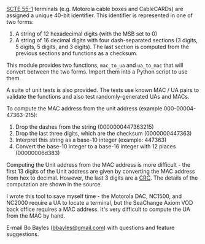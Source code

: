 [SCTE 55-1](http://scte.org/documents/pdf/Standards/ANSI_SCTE-55-1-2009.pdf) terminals (e.g. Motorola cable boxes and CableCARDs) are assigned a unique 40-bit identifier. This identifier is represented in one of two forms:

1. A string of 12 hexadecimal digits (with the MSB set to 0)
2. A  string of 16 decimal digits with four dash-separated sections (3 digits, 5 digits, 5 digits, and 3 digits). The last section is computed from the previous sections and functions as a checksum.

This module provides two functions, `mac_to_ua` and `ua_to_mac` that will convert between the two forms. Import them into a Python script to use them.

A suite of unit tests is also provided. The tests use known MAC / UA pairs to validate the functions and also test randomly-generated UAs and MACs.

To compute the MAC address from the unit address (example 000-00004-47363-215):

1. Drop the dashes from the string (0000000447363215)
2. Drop the last three digits, which are the checksum (0000000447363)
3. Interpret this string as a base-10 integer (example: 447363)
4. Convert the base-10 integer to a base-16 integer with 12 places (00000006d383)

Computing the Unit address from the MAC address is more difficult - the first 13 digits of the Unit address are given by converting the MAC address from hex to decimal. However, the last 3 digits are a [CRC](http://en.wikipedia.org/wiki/Cyclic_redundancy_check). The details of the computation are shown in the source.

I wrote this tool to save myself time - the Motorola DAC, NC1500, and NC2000 require a UA to locate a terminal, but the SeaChange Axiom VOD back office requires a MAC address. It's very difficult to compute the UA from the MAC by hand.

E-mail Bo Bayles (bbayles@gmail.com) with questions and feature suggestions.
